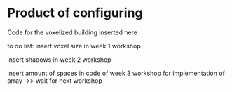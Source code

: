 # Product of configuring

Code for the voxelized building inserted here

to do list:
insert voxel size in week 1 workshop

insert shadows in week 2 workshop

insert amount of spaces in code of week 3 workshop for implementation of array 
->> wait for next workshop